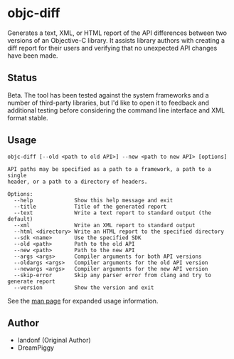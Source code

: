 # objc-diff

Generates a text, XML, or HTML report of the API differences between two versions of an Objective-C library. It assists library authors with creating a diff report for their users and verifying that no unexpected API changes have been made.

## Status

Beta. The tool has been tested against the system frameworks and a number of third-party libraries, but I'd like to open it to feedback and additional testing before considering the command line interface and XML format stable.

## Usage

    objc-diff [--old <path to old API>] --new <path to new API> [options]

    API paths may be specified as a path to a framework, a path to a single
    header, or a path to a directory of headers.

    Options:
      --help             Show this help message and exit
      --title            Title of the generated report
      --text             Write a text report to standard output (the default)
      --xml              Write an XML report to standard output
      --html <directory> Write an HTML report to the specified directory
      --sdk <name>       Use the specified SDK
      --old <path>       Path to the old API
      --new <path>       Path to the new API
      --args <args>      Compiler arguments for both API versions
      --oldargs <args>   Compiler arguments for the old API version
      --newargs <args>   Compiler arguments for the new API version
      --skip-error       Skip any parser error from clang and try to generate report
      --version          Show the version and exit

See the [man page](OCDiff/objc-diff.pod) for expanded usage information.

## Author

- landonf (Original Author)
- DreamPiggy

